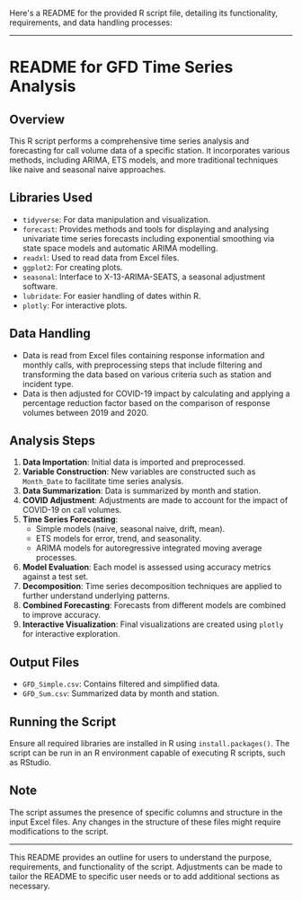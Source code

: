Here's a README for the provided R script file, detailing its functionality, requirements, and data handling processes:

---

# README for GFD Time Series Analysis

## Overview

This R script performs a comprehensive time series analysis and forecasting for call volume data of a specific station. It incorporates various methods, including ARIMA, ETS models, and more traditional techniques like naive and seasonal naive approaches.

## Libraries Used

- `tidyverse`: For data manipulation and visualization.
- `forecast`: Provides methods and tools for displaying and analysing univariate time series forecasts including exponential smoothing via state space models and automatic ARIMA modelling.
- `readxl`: Used to read data from Excel files.
- `ggplot2`: For creating plots.
- `seasonal`: Interface to X-13-ARIMA-SEATS, a seasonal adjustment software.
- `lubridate`: For easier handling of dates within R.
- `plotly`: For interactive plots.

## Data Handling

- Data is read from Excel files containing response information and monthly calls, with preprocessing steps that include filtering and transforming the data based on various criteria such as station and incident type.
- Data is then adjusted for COVID-19 impact by calculating and applying a percentage reduction factor based on the comparison of response volumes between 2019 and 2020.

## Analysis Steps

1. **Data Importation**: Initial data is imported and preprocessed.
2. **Variable Construction**: New variables are constructed such as `Month_Date` to facilitate time series analysis.
3. **Data Summarization**: Data is summarized by month and station.
4. **COVID Adjustment**: Adjustments are made to account for the impact of COVID-19 on call volumes.
5. **Time Series Forecasting**:
   - Simple models (naive, seasonal naive, drift, mean).
   - ETS models for error, trend, and seasonality.
   - ARIMA models for autoregressive integrated moving average processes.
6. **Model Evaluation**: Each model is assessed using accuracy metrics against a test set.
7. **Decomposition**: Time series decomposition techniques are applied to further understand underlying patterns.
8. **Combined Forecasting**: Forecasts from different models are combined to improve accuracy.
9. **Interactive Visualization**: Final visualizations are created using `plotly` for interactive exploration.

## Output Files

- `GFD_Simple.csv`: Contains filtered and simplified data.
- `GFD_Sum.csv`: Summarized data by month and station.

## Running the Script

Ensure all required libraries are installed in R using `install.packages()`. The script can be run in an R environment capable of executing R scripts, such as RStudio.

## Note

The script assumes the presence of specific columns and structure in the input Excel files. Any changes in the structure of these files might require modifications to the script.

--- 

This README provides an outline for users to understand the purpose, requirements, and functionality of the script. Adjustments can be made to tailor the README to specific user needs or to add additional sections as necessary.

